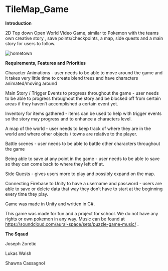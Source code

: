 # TileMap_Game

**Introduction**

2D Top down Open World Video Game, similar to Pokemon with the teams own creative story , save points/checkpoints, a map, side quests and a main story for users to follow.

![hometown](https://user-images.githubusercontent.com/46454791/64890609-0fa07080-d63e-11e9-9c0f-fd0030b5710b.png)


**Requirements, Features and Priorities**

Character Animations - user needs to be able to move around the game and it takes very little time to create blend trees and have characters animated/moving around

Main Story / Trigger Events to progress throughout the game - user needs to be able to progress throughout the story and be blocked off from certain areas if they haven’t accomplished a certain event yet.

Inventory for items gathered - items can be used to help with trigger events so the story may progress and to enhance a characters level.

A map of the world - user needs to keep track of where they are in the world and where other objects / towns are relative to the player.

Battle scenes - user needs to be able to battle other characters throughout the game

Being able to save at any point in the game - user needs to be able to save so they can come back to where they left off at.

Side Quests - gives users more to play and possibly expand on the map.

Connecting Firebase to Unity to have a username and password - users are able to save or delete data that way they don’t have to start at the beginning every time they play.

Game was made in Unity and written in C#. 

This game was made for fun and a project for school. We do not have any rights or own pokemon in any way. 
Music can be found at https://soundcloud.com/aural-space/sets/puzzle-game-music/ .


**The Sqaud**

Joseph Zoretic

Lukas Walsh

Shawna Cassagnol
